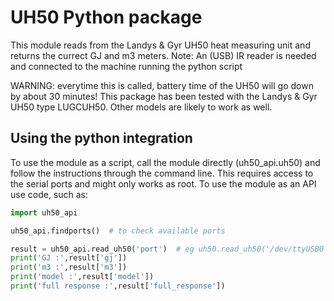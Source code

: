 # UH50 Python package
This module reads from the Landys & Gyr UH50 heat measuring unit and returns the currect GJ and m3 meters.
Note: An (USB) IR reader is needed and connected to the machine running the python script

WARNING: everytime this is called, battery time of the UH50 will go down by about 30 minutes!
This package has been tested with the Landys & Gyr UH50 type LUGCUH50. Other models are likely to work as well.

## Using the python integration

To use the module as a script, call the module directly (uh50_api.uh50) and follow the instructions through the command line. This requires access to the serial ports and might only works as root.
To use the module as an API use code, such as:

```python
import uh50_api

uh50_api.findports()  # to check available ports

result = uh50_api.read_uh50('port')  # eg uh50.read_uh50('/dev/ttyUSB0') or uh50.read_uh50('COM5')
print('GJ :',result['gj'])
print('m3 :',result['m3'])
print('model :',result['model'])
print('full response :',result['full_response'])

```